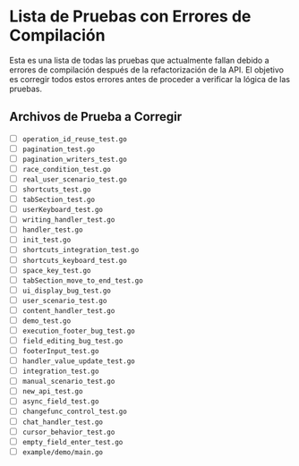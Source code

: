 # Lista de Pruebas con Errores de Compilación

Esta es una lista de todas las pruebas que actualmente fallan debido a errores de compilación después de la refactorización de la API. El objetivo es corregir todos estos errores antes de proceder a verificar la lógica de las pruebas.

## Archivos de Prueba a Corregir

- [ ] `operation_id_reuse_test.go`
- [ ] `pagination_test.go`
- [ ] `pagination_writers_test.go`
- [ ] `race_condition_test.go`
- [ ] `real_user_scenario_test.go`
- [ ] `shortcuts_test.go`
- [ ] `tabSection_test.go`
- [ ] `userKeyboard_test.go`
- [ ] `writing_handler_test.go`
- [ ] `handler_test.go`
- [ ] `init_test.go`
- [ ] `shortcuts_integration_test.go`
- [ ] `shortcuts_keyboard_test.go`
- [ ] `space_key_test.go`
- [ ] `tabSection_move_to_end_test.go`
- [ ] `ui_display_bug_test.go`
- [ ] `user_scenario_test.go`
- [ ] `content_handler_test.go`
- [ ] `demo_test.go`
- [ ] `execution_footer_bug_test.go`
- [ ] `field_editing_bug_test.go`
- [ ] `footerInput_test.go`
- [ ] `handler_value_update_test.go`
- [ ] `integration_test.go`
- [ ] `manual_scenario_test.go`
- [ ] `new_api_test.go`
- [ ] `async_field_test.go`
- [ ] `changefunc_control_test.go`
- [ ] `chat_handler_test.go`
- [ ] `cursor_behavior_test.go`
- [ ] `empty_field_enter_test.go`
- [ ] `example/demo/main.go`
